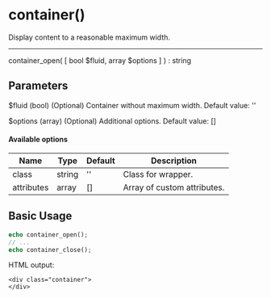 # container()

Display content to a reasonable maximum width.

---

container_open( [ bool $fluid, array $options ] ) : string

## Parameters

$fluid (bool) (Optional) Container without maximum width. Default value: ''

$options (array) (Optional) Additional options. Default value: []

#### Available options

| Name       | Type   | Default | Description                                      |
|------------|--------|---------|--------------------------------------------------|
| class      | string | ''      | Class for wrapper.                               |
| attributes | array  | []      | Array of custom attributes.                      |

## Basic Usage

```php
echo container_open();
// ...
echo container_close();
```

HTML output:

```xhtml
<div class="container">
</div>
```
